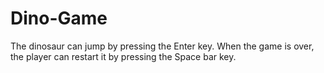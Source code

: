 # Dino-Game
The dinosaur can jump by pressing the Enter key.
When the game is over, the player can restart it by pressing the Space bar key.
